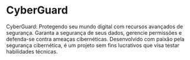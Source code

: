 # CyberGuard
CyberGuard: Protegendo seu mundo digital com recursos avançados de segurança. Garanta a segurança de seus dados, gerencie permissões e defenda-se contra ameaças cibernéticas. Desenvolvido com paixão pela segurança cibernética, é um projeto sem fins lucrativos que visa testar habilidades técnicas. 

